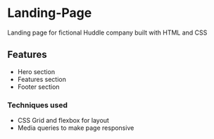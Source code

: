 # Landing-Page

Landing page for fictional Huddle company built with HTML and CSS

## Features
- Hero section
- Features section 
- Footer section

### Techniques used
- CSS Grid and flexbox for layout
- Media queries to make page responsive
